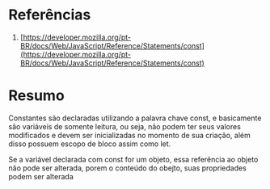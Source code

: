 # Referências

1. [https://developer.mozilla.org/pt-BR/docs/Web/JavaScript/Reference/Statements/const](https://developer.mozilla.org/pt-BR/docs/Web/JavaScript/Reference/Statements/const)

# Resumo

Constantes são declaradas utilizando a palavra chave const, e basicamente são variáveis de somente leitura, ou seja, não podem ter seus valores modificados e devem ser inicializadas no momento de sua criação, além disso possuem escopo de bloco assim como let.

Se a variável declarada com const for um objeto, essa referência ao objeto não pode ser alterada, porem o conteúdo do obejto, suas propriedades podem ser alterada

